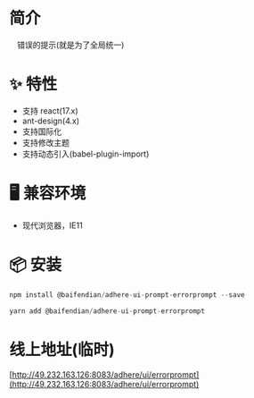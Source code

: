 # 简介
&ensp;&ensp;错误的提示(就是为了全局统一)

# ✨ 特性
- 支持 react(17.x)
- ant-design(4.x)
- 支持国际化
- 支持修改主题
- 支持动态引入(babel-plugin-import)

# 🖥 兼容环境
- 现代浏览器，IE11

# 📦 安装
```javascript
npm install @baifendian/adhere-ui-prompt-errorprompt --save
``` 

```javascript
yarn add @baifendian/adhere-ui-prompt-errorprompt
```

# 线上地址(临时)
[http://49.232.163.126:8083/adhere/ui/errorprompt](http://49.232.163.126:8083/adhere/ui/errorprompt)

